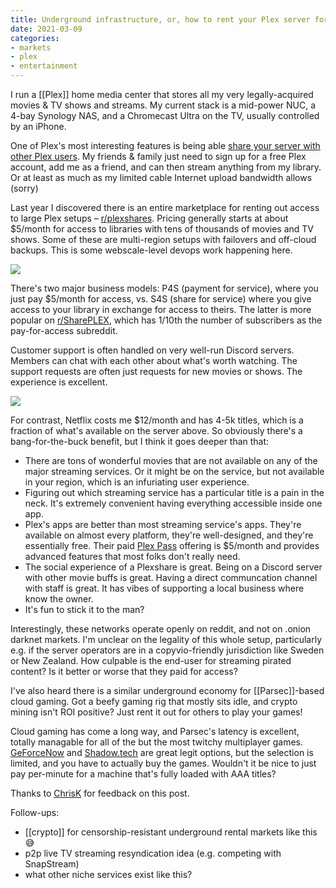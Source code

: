```yaml
---
title: Underground infrastructure, or, how to rent your Plex server for fun & profit
date: 2021-03-09
categories:
- markets
- plex
- entertainment
---
```


I run a [[Plex]] home media center that stores all my very legally-acquired movies & TV shows and streams. My current stack is a mid-power NUC, a 4-bay Synology NAS, and a Chromecast Ultra on the TV, usually controlled by an iPhone.

One of Plex's most interesting features is being able [share your server with other Plex users](https://support.plex.tv/articles/201105738-creating-and-managing-server-shares/). My friends & family just need to sign up for a free Plex account, add me as a friend, and can then stream anything from my library. Or at least as much as my limited cable Internet upload bandwidth allows (sorry)

Last year I discovered there is an entire marketplace for renting out access to large Plex setups – [r/plexshares](https://www.reddit.com/r/plexshares/). Pricing generally starts at about $5/month for access to libraries with tens of thousands of movies and TV shows. Some of these are multi-region setups with failovers and off-cloud backups. This is some webscale-level devops work happening here.

![](https://dl.dropboxusercontent.com/s%2Fnrzjiy788j8x2ir%2FScreen%2520Shot%25202021-03-09%2520at%252011-06-40%2520P4S%2520%2520EU%2520%2520US%2520%25201%2520Gbps%2520%2520Movies%252032%252C000%2520%25204K%2520Movies%25201300%2520%2520TV%2520Shows%25207000%2520%25204K%2520TV%2520Shows%2520400%2520%2520Anime%25205000%2520%2520Audio%2520Books%25201000%2526%2520.png)

There's two major business models: P4S (payment for service), where you just pay $5/month for access, vs. S4S (share for service) where you give access to your library in exchange for access to theirs. The latter is more popular on [r/SharePLEX](https://www.reddit.com/r/SharePLEX/), which has 1/10th the number of subscribers as the pay-for-access subreddit.

Customer support is often handled on very well-run Discord servers. Members can chat with each other about what's worth watching. The support requests are often just requests for new movies or shows. The experience is excellent.

![](https://dl.dropboxusercontent.com/s%2Fgsrbx6f2cqhmbl1%2FScreen%2520Shot%25202021-03-09%2520at%252011-46-39%2520announcements%2520-%2520Discord%2520.png)

For contrast, Netflix costs me $12/month and has 4-5k titles, which is a fraction of what's available on the server above. So obviously there's a bang-for-the-buck benefit, but I think it goes deeper than that:
* There are tons of wonderful movies that are not available on any of the major streaming services. Or it might be on the service, but not available in your region, which is an infuriating user experience.
* Figuring out which streaming service has a particular title is a pain in the neck. It's extremely convenient having everything accessible inside one app.
* Plex's apps are better than most streaming service's apps. They're available on almost every platform, they're well-designed, and they're essentially free. Their paid [Plex Pass](https://www.plex.tv/plex-pass/) offering is $5/month and provides advanced features that most folks don't really need.
* The social experience of a Plexshare is great. Being on a Discord server with other movie buffs is great. Having a direct communcation channel with staff is great. It has vibes of supporting a local business where know the owner.
* It's fun to stick it to the man?

Interestingly, these networks operate openly on reddit, and not on .onion darknet markets. I'm unclear on the legality of this whole setup, particularly e.g. if the server operators are in a copyvio-friendly jurisdiction like Sweden or New Zealand. How culpable is the end-user for streaming pirated content? Is it better or worse that they paid for access?

I've also heard there is a similar underground economy for [[Parsec]]-based cloud gaming. Got a beefy gaming rig that mostly sits idle, and crypto mining isn't ROI positive? Just rent it out for others to play your games! 

Cloud gaming has come a long way, and Parsec's latency is excellent, totally managable for all of the but the most twitchy multiplayer games. [GeForceNow](https://geforcenow.com) and [Shadow.tech](https://shadow.tech) are great legit options, but the selection is limited, and you have to actually buy the games. Wouldn't it be nice to just pay per-minute for a machine that's fully loaded with AAA titles?

<!-- 
Lastly, there's some ghosts of the private torrent trackers here. Elite music trackers like oink.fm and its successors what.cd, waffles.fm et al were all strict about `ratio` and participants contributing back to the illicit public good. To keep downloading, you needed to seed popular torrents, upload desirable original content, or in some cases, just contribute cash to help run the servers. Plexshares, by contrast, are dominated by simple $5-10/month P4S setups.

![waffles.fm user classes](https://dl.dropboxusercontent.com/s%2F0yft7pj190g8hlr%2FImage_0GkT2Tg7oA.png)

![waffles.fm rules](https://dl.dropboxusercontent.com/s%2Fhfgbzr7qtlifykf%2FImage_68pFNHEGmF.png)
-->

Thanks to [ChrisK](https://twitter.com/chriskurdzeil) for feedback on this post.

Follow-ups: 
* [[crypto]] for censorship-resistant underground rental markets like this :sweat_smile:
* p2p live TV streaming resyndication idea (e.g. competing with SnapStream)
* what other niche services exist like this?


